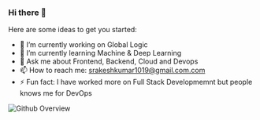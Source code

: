 ### Hi there 👋

Here are some ideas to get you started:

- 🔭 I’m currently working on Global Logic
- 🌱 I’m currently learning Machine & Deep Learning 
- 💬 Ask me about Frontend, Backend, Cloud and Devops
- 📫 How to reach me: srakeshkumar1019@gmail.com.com
- ⚡ Fun fact: I have worked more on Full Stack Developmemnt but people knows me for DevOps

![Github Overview](https://github-readme-stats.vercel.app/api?username=rakeshkumar1019)
